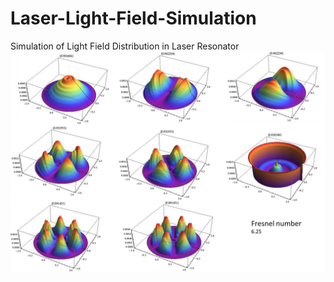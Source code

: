 # Laser-Light-Field-Simulation
Simulation of Light Field Distribution in Laser Resonator
![alt text](/example_images/example.png)
